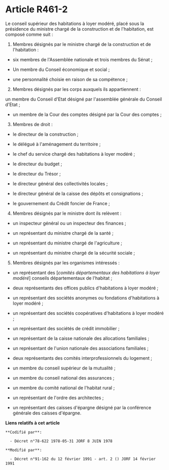 # Article R461-2

Le conseil supérieur des habitations à loyer modéré, placé sous la présidence du ministre chargé de la construction et de
l'habitation, est composé comme suit :

1. Membres désignés par le ministre chargé de la construction et de l'habitation :

- six membres de l'Assemblée nationale et trois membres du Sénat ;

- Un membre du Conseil économique et social ;

- une personnalité choisie en raison de sa compétence ;

2. Membres désignés par les corps auxquels ils appartiennent :

un membre du Conseil d'Etat désigné par l'assemblée générale du Conseil d'Etat ;

- un membre de la Cour des comptes désigné par la Cour des comptes ;

3. Membres de droit :

- le directeur de la construction ;

- le délégué à l'aménagement du territoire ;

- le chef du service chargé des habitations à loyer modéré ;

- le directeur du budget ;

- le directeur du Trésor ;

- le directeur général des collectivités locales ;

- le directeur général de la caisse des dépôts et consignations ;

- le gouvernement du Crédit foncier de France ;

4. Membres désignés par le ministre dont ils relèvent :

- un inspecteur général ou un inspecteur des finances ;

- un représentant du ministre chargé de la santé ;

- un représentant du ministre chargé de l'agriculture ;

- un représentant du ministre chargé de la sécurité sociale ;

5. Membres désignés par les organismes intéressés :

- un représentant des [*comités départementaux des habitations à loyer modéré*] conseils départementaux de l'habitat ;

- deux représentants des offices publics d'habitations à loyer modéré ;

- un représentant des sociétés anonymes ou fondations d'habitations à loyer modéré ;

- un représentant des sociétés coopératives d'habitations à loyer modéré ;

- un représentant des sociétés de crédit immobilier ;

- un représentant de la caisse nationale des allocations familiales ;

- un représentant de l'union nationale des associations familiales ;

- deux représentants des comités interprofessionnels du logement ;

- un membre du conseil supérieur de la mutualité ;

- un membre du conseil national des assurances ;

- un membre du comité national de l'habitat rural ;

- un représentant de l'ordre des architectes ;

- un représentant des caisses d'épargne désigné par la conférence générale des caisses d'épargne.

**Liens relatifs à cet article**

	**Codifié par**:

	  - Décret n°78-622 1978-05-31 JORF 8 JUIN 1978

	**Modifié par**:

	  - Décret n°91-162 du 12 février 1991 - art. 2 () JORF 14 février 1991
